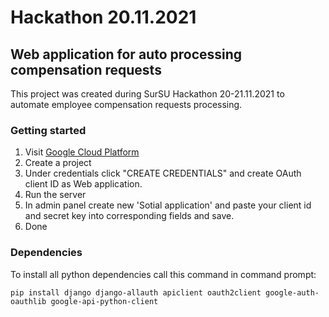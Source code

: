 # Hackathon 20.11.2021
## Web application for auto processing compensation requests

This project was created during SurSU Hackathon 20-21.11.2021 to automate employee compensation requests processing.

### Getting started
1) Visit [Google Cloud Platform](https://console.cloud.google.com)
2) Create a project
4) Under credentials click "CREATE CREDENTIALS" and create OAuth client ID as Web application.
5) Run the server 
6) In admin panel create new 'Sotial application' and paste your client id and secret key into corresponding fields and save. 
6) Done

### Dependencies

To install all python dependencies call this command in command prompt:

```
pip install django django-allauth apiclient oauth2client google-auth-oauthlib google-api-python-client
```
